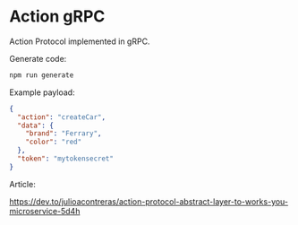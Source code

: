 # Action gRPC

Action Protocol implemented in gRPC.

Generate code:
```bash
npm run generate

```

Example payload:
```json
{
  "action": "createCar",
  "data": {
    "brand": "Ferrary",
    "color": "red"
  },
  "token": "mytokensecret" 
}
```

Article:

https://dev.to/julioacontreras/action-protocol-abstract-layer-to-works-you-microservice-5d4h